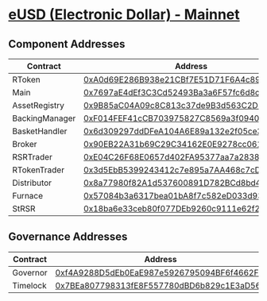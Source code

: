 # [eUSD (Electronic Dollar) - Mainnet](https://etherscan.io/address/0xA0d69E286B938e21CBf7E51D71F6A4c8918f482F)

## Component Addresses

| Contract       | Address                                                                                                               | Implementation                                                                                                             | Version |
| -------------- | --------------------------------------------------------------------------------------------------------------------- | -------------------------------------------------------------------------------------------------------------------------- | ------- |
| RToken         | [0xA0d69E286B938e21CBf7E51D71F6A4c8918f482F](https://etherscan.io/address/0xA0d69E286B938e21CBf7E51D71F6A4c8918f482F) | [0x784955641292b0014bc9ef82321300f0b6c7e36d](https://etherscan.io/address/0x784955641292b0014bc9ef82321300f0b6c7e36d#code) | 3.4.0   |
| Main           | [0x7697aE4dEf3C3Cd52493Ba3a6F57fc6d8c59108a](https://etherscan.io/address/0x7697aE4dEf3C3Cd52493Ba3a6F57fc6d8c59108a) | [0x24a4b37f9c40fb0e80ec436df2e9989fbafa8bb7](https://etherscan.io/address/0x24a4b37f9c40fb0e80ec436df2e9989fbafa8bb7#code) | 3.4.0   |
| AssetRegistry  | [0x9B85aC04A09c8C813c37de9B3d563C2D3F936162](https://etherscan.io/address/0x9B85aC04A09c8C813c37de9B3d563C2D3F936162) | [0xbf1c0206de440b2cf76ea4405e1dbf2fc227a463](https://etherscan.io/address/0xbf1c0206de440b2cf76ea4405e1dbf2fc227a463#code) | 3.4.0   |
| BackingManager | [0xF014FEF41cCB703975827C8569a3f0940cFD80A4](https://etherscan.io/address/0xF014FEF41cCB703975827C8569a3f0940cFD80A4) | [0x20c801869e578e71f2298649870765aa81f7dc69](https://etherscan.io/address/0x20c801869e578e71f2298649870765aa81f7dc69#code) | 3.4.0   |
| BasketHandler  | [0x6d309297ddDFeA104A6E89a132e2f05ce3828e07](https://etherscan.io/address/0x6d309297ddDFeA104A6E89a132e2f05ce3828e07) | [0xee7fc703f84ae2ce30475333c57e56d3a7d3adbc](https://etherscan.io/address/0xee7fc703f84ae2ce30475333c57e56d3a7d3adbc#code) | 3.4.0   |
| Broker         | [0x90EB22A31b69C29C34162E0E9278cc0617aA2B50](https://etherscan.io/address/0x90EB22A31b69C29C34162E0E9278cc0617aA2B50) | [0x62bd44b05542bff1e59a01bf7151f533e1c9c12c](https://etherscan.io/address/0x62bd44b05542bff1e59a01bf7151f533e1c9c12c#code) | 3.4.0   |
| RSRTrader      | [0xE04C26F68E0657d402FA95377aa7a2838D6cBA6f](https://etherscan.io/address/0xE04C26F68E0657d402FA95377aa7a2838D6cBA6f) | [0x5e3e13d3d2a0adfe16f8ef5e7a2992a88e9e65af](https://etherscan.io/address/0x5e3e13d3d2a0adfe16f8ef5e7a2992a88e9e65af#code) | 3.4.0   |
| RTokenTrader   | [0x3d5EbB5399243412c7e895a7AA468c7cD4b1014A](https://etherscan.io/address/0x3d5EbB5399243412c7e895a7AA468c7cD4b1014A) | [0x5e3e13d3d2a0adfe16f8ef5e7a2992a88e9e65af](https://etherscan.io/address/0x5e3e13d3d2a0adfe16f8ef5e7a2992a88e9e65af#code) | 3.4.0   |
| Distributor    | [0x8a77980f82A1d537600891D782BCd8bd41B85472](https://etherscan.io/address/0x8a77980f82A1d537600891D782BCd8bd41B85472) | [0x44a42a0f14128e81a21c5fc4322a9f91ff83b4ee](https://etherscan.io/address/0x44a42a0f14128e81a21c5fc4322a9f91ff83b4ee#code) | 3.4.0   |
| Furnace        | [0x57084b3a6317bea01bA8f7c582eD033d9345c2B2](https://etherscan.io/address/0x57084b3a6317bea01bA8f7c582eD033d9345c2B2) | [0x99580fc649c02347ebc7750524caae5cacf9d34c](https://etherscan.io/address/0x99580fc649c02347ebc7750524caae5cacf9d34c#code) | 3.4.0   |
| StRSR          | [0x18ba6e33ceb80f077DEb9260c9111e62f21aE7B8](https://etherscan.io/address/0x18ba6e33ceb80f077DEb9260c9111e62f21aE7B8) | [0xe433673648c94fec0706e5ac95d4f4097f58b5fb](https://etherscan.io/address/0xe433673648c94fec0706e5ac95d4f4097f58b5fb#code) | 3.4.0   |

## Governance Addresses

| Contract | Address                                                                                                               |
| -------- | --------------------------------------------------------------------------------------------------------------------- |
| Governor | [0xf4A9288D5dEb0EaE987e5926795094BF6f4662F8](https://etherscan.io/address/0xf4A9288D5dEb0EaE987e5926795094BF6f4662F8) |
| Timelock | [0x7BEa807798313fE8F557780dBD6b829c1E3aD560](https://etherscan.io/address/0x7BEa807798313fE8F557780dBD6b829c1E3aD560) |
